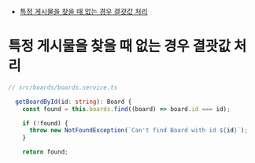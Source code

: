 <!-- TOC -->

- [특정 게시물을 찾을 때 없는 경우 결괏값 처리](#%ED%8A%B9%EC%A0%95-%EA%B2%8C%EC%8B%9C%EB%AC%BC%EC%9D%84-%EC%B0%BE%EC%9D%84-%EB%95%8C-%EC%97%86%EB%8A%94-%EA%B2%BD%EC%9A%B0-%EA%B2%B0%EA%B4%8F%EA%B0%92-%EC%B2%98%EB%A6%AC)

<!-- /TOC -->

# 특정 게시물을 찾을 때 없는 경우 결괏값 처리
``` typescript
// src/boards/boards.service.ts

  getBoardById(id: string): Board {
    const found = this.boards.find((board) => board.id === id);

    if (!found) {
      throw new NotFoundException(`Can't find Board with id ${id}`);
    }

    return found;
```